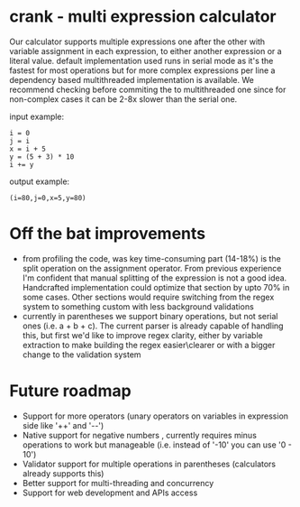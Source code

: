 # crank - multi expression calculator
Our calculator supports multiple expressions one after the other with variable assignment in each expression, to either another expression or a literal value.
default implementation used runs in serial mode as it's the fastest for most operations but for more complex expressions per line a dependency based multithreaded implementation is available.
We recommend checking before commiting the to multithreaded one since for non-complex cases it can be 2-8x slower than the serial one.

input example:
```
i = 0
j = i
x = i + 5
y = (5 + 3) * 10
i += y
```
output example:
```
(i=80,j=0,x=5,y=80)
```

# Off the bat improvements
- from profiling the code, was key time-consuming part (14-18%) is the split operation on the assignment operator. From previous experience I'm confident that manual splitting of the expression is not a good idea. Handcrafted implementation could optimize that section by upto 70% in some cases. Other sections would require switching from the regex system to something custom with less background validations
- currently in parentheses we support binary operations, but not serial ones (i.e. a + b + c). The current parser is already capable of handling this, but first we'd like to improve regex clarity, either by variable extraction to make building the regex easier\clearer or with a bigger change to the validation system


# Future roadmap
- Support for more operators (unary operators on variables in expression side like '++' and '--')
- Native support for negative numbers , currently requires minus operations to work but manageable (i.e. instead of '-10' you can use '0 - 10')
- Validator support for multiple operations in parentheses (calculators already supports this)
- Better support for multi-threading and concurrency
- Support for web development and APIs access